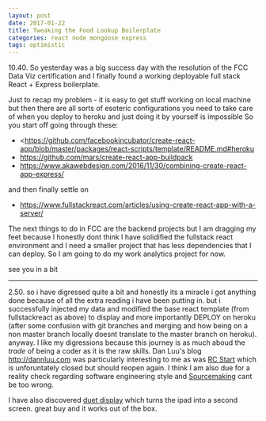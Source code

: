 ```yaml
---
layout: post
date: 2017-01-22
title: Tweaking the Food Lookup Boilerplate
categories: react node mongoose express
tags: optimistic
---
```


10.40. So yesterday was a big success day with the resolution of the FCC Data Viz certification and I finally found a working deployable full stack React + Express boilerplate.

Just to recap my problem - it is easy to get stuff working on local machine but then there are all sorts of esoteric configurations you need to take care of when you deploy to heroku and just doing it by yourself is impossible So you start off going through these:

- <https://github.com/facebookincubator/create-react-app/blob/master/packages/react-scripts/template/README.md#heroku
- <https://github.com/mars/create-react-app-buildpack>
- <https://www.akawebdesign.com/2016/11/30/combining-create-react-app-express/>

and then finally settle on

- <https://www.fullstackreact.com/articles/using-create-react-app-with-a-server/>

The next things to do in FCC are the backend projects but I am dragging my feet because I honestly dont think I have solidified the fullstack react environment and I need a smaller project that has less dependencies that I can deploy. So I am going to do my work analytics project for now.

see you in a bit

---

2.50. so i have digressed quite a bit and honestly its a miracle i got anything done because of all the extra reading i have been putting in. but i successfully injected my data and modified the base react template (from fullstackreact as above) to display and more importantly DEPLOY on heroku (after some confusion with git branches and merging and how being on a non master branch locally doesnt translate to the  master branch on heroku). anyway. I like my digressions because this journey is as much aboud the *trade* of being a coder as it is the raw skills. Dan Luu's blog <http://dannluu.com> was particularly interesting to me as was [RC Start](https://www.recurse.com/blog/99-free-one-on-one-mentorship-for-new-programmers) which is unforuntately closed but should reopen again. I think I am also due for a reality check regarding software engineering style and [Sourcemaking](https://sourcemaking.com/) cant be too wrong.

I have also discovered [duet display](https://www.duetdisplay.com) which turns the ipad into a second screen. great buy and it works out of the box. 
